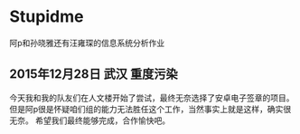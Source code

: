 # Stupidme
阿p和孙晓雅还有汪雍琛的信息系统分析作业

## 2015年12月28日 武汉 重度污染

今天我和我的队友们在人文楼开始了尝试，最终无奈选择了安卓电子签章的项目。但是阿p很是怀疑咱们组的能力无法胜任这个工作，当然事实上就是这样，确实很无奈。
希望我们最终能够完成，合作愉快吧。



